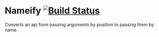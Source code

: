 Nameify [![Build Status](https://secure.travis-ci.org/jakobmattsson/nameify.png)](http://travis-ci.org/jakobmattsson/nameify)
=======

Converts an api from passing arguments by position to passing them by name.
